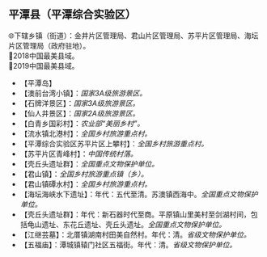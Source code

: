 ## 平潭县（平潭综合实验区）  
🌐下辖乡镇（街道）：金井片区管理局、君山片区管理局、苏平片区管理局、海坛片区管理局（政府驻地）。  
🏅2018中国最美县域。  
🏅2019中国最美县域。  

* 【平潭岛】
* 【澳前台湾小镇】：*国家3A级旅游景区。*
* 【石牌洋景区】：*国家3A级旅游景区。*
* 【仙人井景区】：*国家2A级旅游景区。*
* 【白青乡国彩村】：*农业部“美丽乡村”。*
* 【流水镇北港村】：*全国乡村旅游重点村。*
* 【平潭综合实验区苏平片区上攀村】：*全国乡村旅游重点村。*
* 【苏平片区青峰村】：*中国传统村落。*  
* 【壳丘头遗址群】：*全国重点文物保护单位。*
* 【君山镇】：*全国乡村旅游重点镇（乡）。*
* 【君山镇磹水村】：*全国乡村旅游重点村。*  
* 【海坛海峡水下遗址】：年代：五代至清。苏澳镇西海中。*全国重点文物保护单位。*  
* 【壳丘头遗址群】：年代：新石器时代至商。平原镇山里美村至剑湖村间，包括龟山遗址、东花丘遗址、壳丘头遗址。*全国重点文物保护单位。*  
* 【江继芸墓】：北厝镇湖南村田美自然村。年代：清。*省级文物保护单位。*  
* 【五福庙】：潭城镇辕门社区五福街。年代：清。*省级文物保护单位。*  